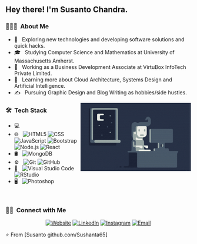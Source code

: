 
<h2> Hey there! I'm Susanto Chandra.</h2>

<h3> 👨🏻‍💻 &nbsp;About Me </h3>

- 🤔 &nbsp; Exploring new technologies and developing software solutions and quick hacks.
- 🎓 &nbsp; Studying Computer Science and Mathematics at University of Massachusetts Amherst.
- 💼 &nbsp; Working as a Business Development Associate at VirtuBox InfoTech Private Limited.
- 🌱 &nbsp; Learning more about Cloud Architecture, Systems Design and Artificial Intelligence.
- ✍️ &nbsp; Pursuing Graphic Design and Blog Writing as hobbies/side hustles.

<img alt="Night Coding" src="https://raw.githubusercontent.com/AVS1508/AVS1508/master/assets/Night-Coding.gif" align="right"/>


<h3> 🛠 &nbsp;Tech Stack</h3>

- 💻 &nbsp;
- 🌐 &nbsp;
  ![HTML5](https://img.shields.io/badge/-HTML5-333333?style=flat&logo=HTML5)
  ![CSS](https://img.shields.io/badge/-CSS-333333?style=flat&logo=CSS3&logoColor=1572B6)
  ![JavaScript](https://img.shields.io/badge/-JavaScript-333333?style=flat&logo=javascript)
  ![Bootstrap](https://img.shields.io/badge/-Bootstrap-333333?style=flat&logo=bootstrap&logoColor=563D7C)
  ![Node.js](https://img.shields.io/badge/-Node.js-333333?style=flat&logo=node.js)
  ![React](https://img.shields.io/badge/-React-333333?style=flat&logo=react)
- 🛢 &nbsp;
  ![MongoDB](https://img.shields.io/badge/-MongoDB-333333?style=flat&logo=mongodb)
- ⚙️ &nbsp;
  ![Git](https://img.shields.io/badge/-Git-333333?style=flat&logo=git)
  ![GitHub](https://img.shields.io/badge/-GitHub-333333?style=flat&logo=github)
- 🔧 &nbsp;
  ![Visual Studio Code](https://img.shields.io/badge/-Visual%20Studio%20Code-333333?style=flat&logo=visual-studio-code&logoColor=007ACC)
  ![RStudio](https://img.shields.io/badge/-RStudio-333333?style=flat&logo=rstudio)
- 🖥 &nbsp;
  ![Photoshop](https://img.shields.io/badge/-Photoshop-333333?style=flat&logo=adobe-photoshop)

<br/>

<h3> 🤝🏻 &nbsp;Connect with Me </h3>

<p align="center">
<a href="https://susanto-portfolio.web.app/"><img alt="Website" src="https://img.shields.io/badge/Website-susanto-portfolio.web.app-blue?style=flat-square&logo=google-chrome"></a>
<a href="https://www.linkedin.com/in/susanto-chandra/"><img alt="LinkedIn" src="https://img.shields.io/badge/LinkedIn-Susanto%20Chandra%20Das-blue?style=flat-square&logo=linkedin"></a>
<a href="https://www.instagram.com/sushanta.wd/"><img alt="Instagram" src="https://img.shields.io/badge/Instagram-Susanto Chandra-blue?style=flat-square&logo=instagram"></a>
<a href="mailto:susanto.chandra001@gmail.com"><img alt="Email" src="https://img.shields.io/badge/Email-susanto.chandra001@gmail.com-blue?style=flat-square&logo=gmail"></a>
</p>

⭐️ From [Susanto github.com/Sushanta65]
